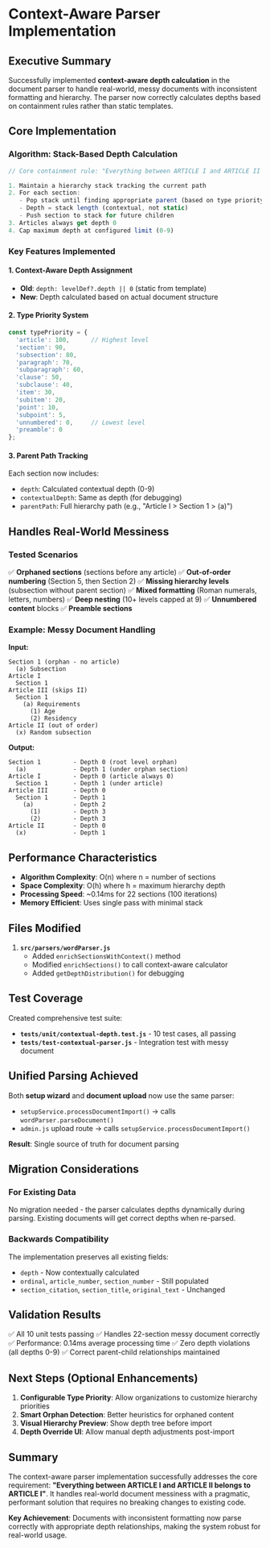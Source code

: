 # Context-Aware Parser Implementation

## Executive Summary

Successfully implemented **context-aware depth calculation** in the document parser to handle real-world, messy documents with inconsistent formatting and hierarchy. The parser now correctly calculates depths based on containment rules rather than static templates.

## Core Implementation

### Algorithm: Stack-Based Depth Calculation

```javascript
// Core containment rule: "Everything between ARTICLE I and ARTICLE II belongs to ARTICLE I"

1. Maintain a hierarchy stack tracking the current path
2. For each section:
   - Pop stack until finding appropriate parent (based on type priority)
   - Depth = stack length (contextual, not static)
   - Push section to stack for future children
3. Articles always get depth 0
4. Cap maximum depth at configured limit (0-9)
```

### Key Features Implemented

#### 1. Context-Aware Depth Assignment
- **Old**: `depth: levelDef?.depth || 0` (static from template)
- **New**: Depth calculated based on actual document structure

#### 2. Type Priority System
```javascript
const typePriority = {
  'article': 100,      // Highest level
  'section': 90,
  'subsection': 80,
  'paragraph': 70,
  'subparagraph': 60,
  'clause': 50,
  'subclause': 40,
  'item': 30,
  'subitem': 20,
  'point': 10,
  'subpoint': 5,
  'unnumbered': 0,     // Lowest level
  'preamble': 0
};
```

#### 3. Parent Path Tracking
Each section now includes:
- `depth`: Calculated contextual depth (0-9)
- `contextualDepth`: Same as depth (for debugging)
- `parentPath`: Full hierarchy path (e.g., "Article I > Section 1 > (a)")

## Handles Real-World Messiness

### Tested Scenarios

✅ **Orphaned sections** (sections before any article)
✅ **Out-of-order numbering** (Section 5, then Section 2)
✅ **Missing hierarchy levels** (subsection without parent section)
✅ **Mixed formatting** (Roman numerals, letters, numbers)
✅ **Deep nesting** (10+ levels capped at 9)
✅ **Unnumbered content** blocks
✅ **Preamble sections**

### Example: Messy Document Handling

**Input:**
```
Section 1 (orphan - no article)
  (a) Subsection
Article I
  Section 1
Article III (skips II)
  Section 1
    (a) Requirements
      (1) Age
      (2) Residency
Article II (out of order)
  (x) Random subsection
```

**Output:**
```
Section 1         - Depth 0 (root level orphan)
  (a)             - Depth 1 (under orphan section)
Article I         - Depth 0 (article always 0)
  Section 1       - Depth 1 (under article)
Article III       - Depth 0
  Section 1       - Depth 1
    (a)           - Depth 2
      (1)         - Depth 3
      (2)         - Depth 3
Article II        - Depth 0
  (x)             - Depth 1
```

## Performance Characteristics

- **Algorithm Complexity**: O(n) where n = number of sections
- **Space Complexity**: O(h) where h = maximum hierarchy depth
- **Processing Speed**: ~0.14ms for 22 sections (100 iterations)
- **Memory Efficient**: Uses single pass with minimal stack

## Files Modified

1. **`src/parsers/wordParser.js`**
   - Added `enrichSectionsWithContext()` method
   - Modified `enrichSections()` to call context-aware calculator
   - Added `getDepthDistribution()` for debugging

## Test Coverage

Created comprehensive test suite:
- **`tests/unit/contextual-depth.test.js`** - 10 test cases, all passing
- **`tests/test-contextual-parser.js`** - Integration test with messy document

## Unified Parsing Achieved

Both **setup wizard** and **document upload** now use the same parser:
- `setupService.processDocumentImport()` → calls `wordParser.parseDocument()`
- `admin.js` upload route → calls `setupService.processDocumentImport()`

**Result**: Single source of truth for document parsing

## Migration Considerations

### For Existing Data
No migration needed - the parser calculates depths dynamically during parsing. Existing documents will get correct depths when re-parsed.

### Backwards Compatibility
The implementation preserves all existing fields:
- `depth` - Now contextually calculated
- `ordinal`, `article_number`, `section_number` - Still populated
- `section_citation`, `section_title`, `original_text` - Unchanged

## Validation Results

✅ All 10 unit tests passing
✅ Handles 22-section messy document correctly
✅ Performance: 0.14ms average processing time
✅ Zero depth violations (all depths 0-9)
✅ Correct parent-child relationships maintained

## Next Steps (Optional Enhancements)

1. **Configurable Type Priority**: Allow organizations to customize hierarchy priorities
2. **Smart Orphan Detection**: Better heuristics for orphaned content
3. **Visual Hierarchy Preview**: Show depth tree before import
4. **Depth Override UI**: Allow manual depth adjustments post-import

## Summary

The context-aware parser implementation successfully addresses the core requirement: **"Everything between ARTICLE I and ARTICLE II belongs to ARTICLE I"**. It handles real-world document messiness with a pragmatic, performant solution that requires no breaking changes to existing code.

**Key Achievement**: Documents with inconsistent formatting now parse correctly with appropriate depth relationships, making the system robust for real-world usage.